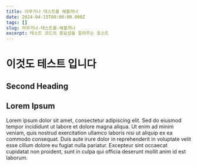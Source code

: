 ```yaml
---
title: 아무거나 테스트를 해볼까나
date: 2024-04-15T00:00:00.000Z
tags: []
slug: 아무거나-테스트를-해볼까나
excerpt: 테스트 코드의 중요성을 알려주는 포스트
---
```


# 이것도 테스트 입니다

## Second Heading

## Lorem Ipsum

Lorem ipsum dolor sit amet, consectetur adipiscing elit. Sed do eiusmod tempor incididunt ut labore et dolore magna aliqua. Ut enim ad minim veniam, quis nostrud exercitation ullamco laboris nisi ut aliquip ex ea commodo consequat. Duis aute irure dolor in reprehenderit in voluptate velit esse cillum dolore eu fugiat nulla pariatur. Excepteur sint occaecat cupidatat non proident, sunt in culpa qui officia deserunt mollit anim id est laborum.

